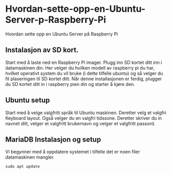# Hvordan-sette-opp-en-Ubuntu-Server-p-Raspberry-Pi
Hvordan sette opp en Ubuntu Server på Raspberry Pi

## Instalasjon av SD kort.
Start med å laste ned en Raspberry Pi imager. Plugg inn SD kortet ditt inn i datamaskinen din.
Her velger du hvilken modell av raspberry pi du har, hvilket operativt system du vil bruke (i dette tilfelle ubuntu) og så velger du fil plaseringen til SD kortet ditt.
Når denne installasjonen er ferdig, plugger du SD kortet ditt in i raspberry pien din og starter å kjøre den.

## Ubuntu setup
Start med å velge valgfritt språk til Ubuntu maskinen.
Deretter velg et valgfri Keyboard layout.
Også velger du en valgfri tidssone.
Deretter skriver du in navnet ditt, velger et valgfritt brukernavn og velger et valgfritt passord.

## MariaDB Instalasjon og setup
Vi begynner med å oppdatere systemet i tilfelle det er noen filer datamaskinen mangler.
```system
sudo apt update
```
